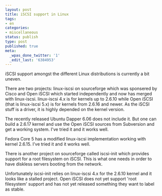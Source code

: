 ```yaml
---
layout: post
title: iSCSI support in Linux
tags:
- en
categories:
- miscellaneous
status: publish
type: post
published: true
meta:
  _wpas_done_twitter: '1'
  _edit_last: '6384953'
---
```

<p>iSCSI support amongst the different Linux distributions is currently a bit uneven.</p>

<p>There are two projects: linux-iscsi on sourceforge which was sponsered by Cisco and Open iSCSI which started independently and now has merged with linux-iscsi. linux-iscsi 4.x is for kernels up to 2.6.10 while Open iSCSI (that is linux-iscsi 5.x) is for kernels from 2.6.16 and newer. As the iSCSI stuff is a driver, it is highly depended on the kernel version.</p>

<p>The recently released Ubuntu Dapper 6.06 does not include it. But one can build a 2.6.17 kernel and use the Open iSCSI sources from Subversion and get a working system. I've tried it and it works well.</p>

<p>Fedora Core 5 has a modified linux-iscsi implementation working with kernel 2.6.15. I've tried it and it works well.</p>

<p>There is another project on sourceforge called iscsi-init which provides support for a root filesystem on iSCSI. This is what one needs in order to have diskless servers booting from the network.</p>

<p>Unfortunately iscsi-init relies on linux-iscsi 4.x for the 2.6.10 kernel and it looks like a stalled project. Open iSCSI does not yet support 'root filesystem' support and has not yet released something they want to label as stable.</p>
